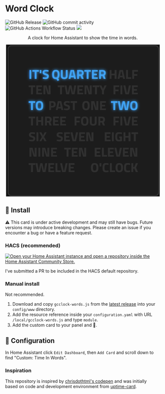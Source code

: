 # Word Clock

![GitHub Release](https://img.shields.io/github/v/release/gaco79/gcclock-words) 
![GitHub commit activity](https://img.shields.io/github/commit-activity/m/gaco79/gcclock-words)
![GitHub Actions Workflow Status](https://img.shields.io/github/actions/workflow/status/gaco79/gcclock-words/cd.yml)
[<img src="https://img.shields.io/badge/buy%20me%20a%20coffee-donate-yellow">](https://www.buymeacoffee.com/gaco79) 

<p align="center">A clock for Home Assistant to show the time in words.</p>

<p align="center">
  <img src="https://raw.githubusercontent.com/gaco79/gcclock-words/master/images/words-clock.png" />
</p>

## 💾 Install

:warning: This card is under active development and may still have bugs. Future versions may introduce breaking changes. Please create an issue if you encounter a bug or have a feature request.

### HACS (recommended)

[![Open your Home Assistant instance and open a repository inside the Home Assistant Community Store.](https://my.home-assistant.io/badges/hacs_repository.svg)](https://my.home-assistant.io/redirect/hacs_repository/?owner=gaco79&repository=gcclock-words&category=plugin)

I've submitted a PR to be included in the HACS default repository.

### Manual install

Not recommended.

1. Download and copy `gcclock-words.js` from the [latest release](https://github.com/gaco79/gcclock-words/releases/latest) into your `config/www` directory.
2. Add the resource reference inside your `configuration.yaml` with URL `/local/gcclock-words.js` and type `module`.
3. Add the custom card to your panel and 🚀.

## 📐 Configuration

In Home Assistant click `Edit Dashboard`, then `Add Card` and scroll down to find "Custom: Time In Words". 

### Inspiration

This repository is inspired by [chrisdothtml's codepen](https://codepen.io/chrisdothtml/pen/BQbzoQ) and was initially based on code and development environment from [uptime-card](https://github.com/dylandoamaral/uptime-card).

